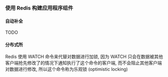 ### 使用 Redis 构建应用程序组件

#### 自动补全
TODO

#### 分布式所
Redis 使用 WATCH 命令来代替对数据进行加锁, 因为 WATCH 只会在数据被其他客户端抢先修改了的情况下通知执行了这个命令的客户端, 而不会阻止其他客户端对数据进行修改, 所以这个命令称为乐观锁 (optimistic locking)
